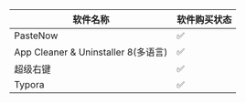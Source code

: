 | 软件名称          | 软件购买状态 |
|-------------------|--------------|
| PasteNow           | ✅           |
| App Cleaner & Uninstaller 8(多语言)|  ✅           |
| 超级右键           | ✅           |
| Typora            | ✅           |